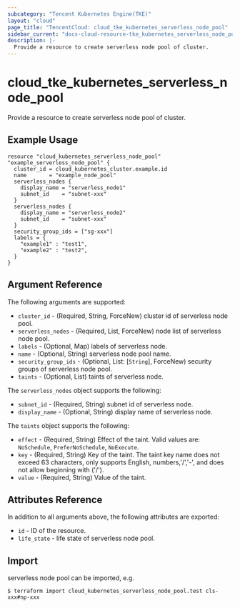 ```yaml
---
subcategory: "Tencent Kubernetes Engine(TKE)"
layout: "cloud"
page_title: "TencentCloud: cloud_tke_kubernetes_serverless_node_pool"
sidebar_current: "docs-cloud-resource-tke_kubernetes_serverless_node_pool"
description: |-
  Provide a resource to create serverless node pool of cluster.
---
```


# cloud_tke_kubernetes_serverless_node_pool

Provide a resource to create serverless node pool of cluster.

## Example Usage

```hcl
resource "cloud_kubernetes_serverless_node_pool" "example_serverless_node_pool" {
  cluster_id = cloud_kubernetes_cluster.example.id
  name       = "example_node_pool"
  serverless_nodes {
    display_name = "serverless_node1"
    subnet_id    = "subnet-xxx"
  }
  serverless_nodes {
    display_name = "serverless_node2"
    subnet_id    = "subnet-xxx"
  }
  security_group_ids = ["sg-xxx"]
  labels = {
    "example1" : "test1",
    "example2" : "test2",
  }
}
```

## Argument Reference

The following arguments are supported:

* `cluster_id` - (Required, String, ForceNew) cluster id of serverless node pool.
* `serverless_nodes` - (Required, List, ForceNew) node list of serverless node pool.
* `labels` - (Optional, Map) labels of serverless node.
* `name` - (Optional, String) serverless node pool name.
* `security_group_ids` - (Optional, List: [`String`], ForceNew) security groups of serverless node pool.
* `taints` - (Optional, List) taints of serverless node.

The `serverless_nodes` object supports the following:

* `subnet_id` - (Required, String) subnet id of serverless node.
* `display_name` - (Optional, String) display name of serverless node.

The `taints` object supports the following:

* `effect` - (Required, String) Effect of the taint. Valid values are: `NoSchedule`, `PreferNoSchedule`, `NoExecute`.
* `key` - (Required, String) Key of the taint. The taint key name does not exceed 63 characters, only supports English, numbers,'/','-', and does not allow beginning with ('/').
* `value` - (Required, String) Value of the taint.

## Attributes Reference

In addition to all arguments above, the following attributes are exported:

* `id` - ID of the resource.
* `life_state` - life state of serverless node pool.


## Import

serverless node pool can be imported, e.g.

```
$ terraform import cloud_kubernetes_serverless_node_pool.test cls-xxx#np-xxx
```

